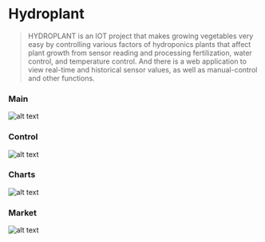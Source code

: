 # Hydroplant
> HYDROPLANT is an IOT project that makes growing vegetables very easy by controlling various factors of hydroponics plants that affect plant growth from sensor reading and processing fertilization, water control, and temperature control. And there is a web application to view real-time and historical sensor values, as well as manual-control and other functions.
### Main
![alt text](https://i.ibb.co/6ySDZ1M/screencapture-hydroplant-tk-2021-02-25-13-35-59.png)
### Control
![alt text](https://i.ibb.co/5sgj85m/screencapture-hydroplant-tk-control-2021-02-25-13-38-55.png)
### Charts
![alt text](https://i.ibb.co/qpr87jM/screencapture-hydroplant-tk-chart-2021-02-25-13-39-38.png)
### Market
![alt text](https://i.ibb.co/mT4Y0h9/screencapture-localhost-8080-market-2021-02-25-13-40-33.png)
